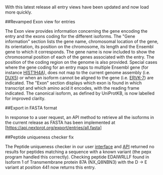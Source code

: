 With this latest release all entry views have been updated and now load more quickly.

##Revamped Exon view for entries

The Exon view provides information concerning the gene encoding the entry and the exons coding for the different isoforms. The "Gene information" section lists the gene name, chromosomal location of the gene, its orientation, its position on the chromosome, its length and the Ensembl gene to which it corresponds. The gene name is now included to show the chromosomal position of each of the genes associated with the entry. The position of the coding region on the genome is also provided. Special cases where the gene coding for an entry maps to multiple Ensembl gene (for instance [HIST1H4A](https://www.nextprot.org/entry/NX_P62805/exons)), does not map to the current genome assembly (i.e. [DUX5](https://www.nextprot.org/entry/NX_Q96PT3/exons)) or when an isoform cannot be aligned to the gene (i.e. [ERVK-7](https://www.nextprot.org/entry/NX_P61567/exons)) are indicated. The "Exon" section displays which exon is found in which transcript and which amino acid it encodes, with the reading frame indicated. The canonical isoform, as defined by UniProtKB, is now labelled for improved clarity.

##Export in FASTA format

In response to a user request, an API method to retrieve all the isoforms in the current release as FASTA has been implemented at [https://api.nextprot.org/export/entries/all.fasta] 

##Peptide uniqueness checker fix

The Peptide uniqueness checker in our user [interface](../tools/peptide-uniqueness-checker) and [API](https://api.nextprot.org/) returned no results for peptides matching a sequence with a known variant (the pepx program handled this correctly). Checking peptide EDAIWRLLF found in Isoform 1 of Transmembrane protein 87A (NX_Q8NBN3) with the D -> E variant at position 441 now returns this entry.  
